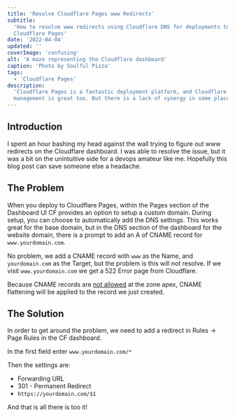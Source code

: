 ```yaml
---
title: 'Resolve Cloudflare Pages www Redirects'
subtitle:
  'How to resolve www redirects using Cloudflare DNS for deployments to
  Cloudflare Pages'
date: '2022-04-04'
updated: ''
coverImage: 'confusing'
alt: 'A maze representing the Cloudflare dashboard'
caption: 'Photo by Soulful Pizza'
tags:
  - 'Cloudflare Pages'
description:
  'Cloudflare Pages is a fantastic deployment platform, and Cloudflare DNS
  management is great too. But there is a lack of synergy in some places.'
---
```


## Introduction

I spent an hour bashing my head against the wall trying to figure out www
redirects on the Cloudflare dashboard. I was able to resolve the issue, but it
was a bit on the unintuitive side for a devops amateur like me. Hopefully this
blog post can save someone else a headache.

## The Problem

When you deploy to Cloudflare Pages, within the Pages section of the Dashboard
UI CF provides an option to setup a custom domain. During setup, you can choose
to automatically add the DNS settings. This works great for the base domain, but
in the DNS section of the dashboard for the website domain, there is a prompt to
add an A of CNAME record for `www.yourdomain.com`.

No problem, we add a CNAME record with `www` as the Name, and `yourdomain.com`
as the Target, but the problem is this will not resolve. If we visit
`www.yourdomain.com` we get a 522 Error page from Cloudflare.

Because CNAME records are
[not allowed](https://datatracker.ietf.org/doc/html/rfc1034) at the zone apex,
CNAME flattening will be applied to the record we just created.

## The Solution

In order to get around the problem, we need to add a redirect in Rules -> Page
Rules in the CF dashboard.

In the first field enter `www.yourdomain.com/*`

Then the settings are:

- Forwarding URL
- 301 - Permanent Redirect
- `https://yourdomain.com/$1`

And that is all there is too it!
